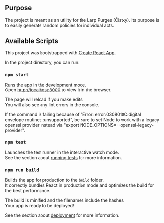 ## Purpose

The project is meant as an utility for the Larp Purges (Čistky). Its purpose is to easily generate random policies for individual acts. 

## Available Scripts

This project was bootstrapped with [Create React App](https://github.com/facebook/create-react-app).

In the project directory, you can run:

### `npm start`

Runs the app in the development mode.<br>
Open [http://localhost:3000](http://localhost:3001) to view it in the browser.

The page will reload if you make edits.<br>
You will also see any lint errors in the console.

If the command is failing because of "Error: error:0308010C:digital envelope routines::unsupported",
be sure to set Node to work with a legacy openssl provider instead via "export NODE_OPTIONS=--openssl-legacy-provider".

### `npm test`

Launches the test runner in the interactive watch mode.<br>
See the section about [running tests](https://facebook.github.io/create-react-app/docs/running-tests) for more information.

### `npm run build`

Builds the app for production to the `build` folder.<br>
It correctly bundles React in production mode and optimizes the build for the best performance.

The build is minified and the filenames include the hashes.<br>
Your app is ready to be deployed!

See the section about [deployment](https://facebook.github.io/create-react-app/docs/deployment) for more information.
